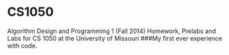 # CS1050
Algorithm Design and Programming 1 (Fall 2014)
Homework, Prelabs and Labs for CS 1050 at the University of Missouri
###My first ever experience with code.
